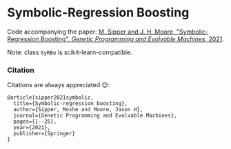 # Symbolic-Regression Boosting

Code accompanying the paper: [M. Sipper and J. H. Moore, "Symbolic-Regression Boosting", *Genetic Programming and Evolvable Machines*, 2021](https://drive.google.com/file/d/13v9GhsF7BGft5QCUX3V6bT0jKMq0rD9T/view).

Note: class `SyRBo` is scikit-learn-compatible.

### Citation

Citations are always appreciated 😊:
```
@article{sipper2021symbolic,
  title={Symbolic-regression boosting},
  author={Sipper, Moshe and Moore, Jason H},
  journal={Genetic Programming and Evolvable Machines},
  pages={1--25},
  year={2021},
  publisher={Springer}
}
```

